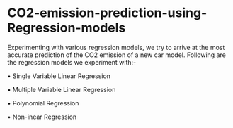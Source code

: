 # CO2-emission-prediction-using-Regression-models
Experimenting with various regression models, we try to arrive at the most accurate prediction of the CO2 emission of a new car model. Following are the regression models we experiment with:-

• Single Variable Linear Regression

• Multiple Variable Linear Regression

• Polynomial Regression

• Non-inear Regression

